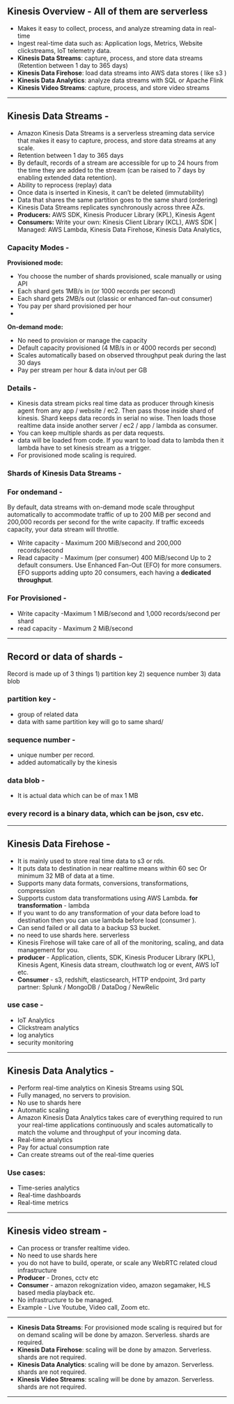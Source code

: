 ## Kinesis Overview - All of them are serverless
- Makes it easy to collect, process, and analyze streaming data in real-time 
- Ingest real-time data such as: Application logs, Metrics, Website clickstreams, 
IoT telemetry data.
- **Kinesis Data Streams**: capture, process, and store data streams (Retention between 1 day to 365 days)
- **Kinesis Data Firehose**: load data streams into AWS data stores ( like s3 )
- **Kinesis Data Analytics**: analyze data streams with SQL or Apache Flink
- **Kinesis Video Streams**: capture, process, and store video streams
---
## Kinesis Data Streams - 
- Amazon Kinesis Data Streams is a serverless streaming data service that makes it easy to capture, process, and store data streams at any scale.
- Retention between 1 day to 365 days
- By default, records of a stream are accessible for up to 24 hours from the time they are added to the stream (can be raised to 7 days by enabling extended data retention).
- Ability to reprocess (replay) data
- Once data is inserted in Kinesis, it can’t be deleted (immutability)
- Data that shares the same partition goes to the same shard (ordering)
- Kinesis Data Streams replicates synchronously across three AZs.
- **Producers:** AWS SDK, Kinesis Producer Library (KPL), Kinesis Agent
- **Consumers:** Write your own: Kinesis Client Library (KCL), AWS SDK | Managed: AWS Lambda, Kinesis Data Firehose, Kinesis Data Analytics,
### Capacity Modes -
**Provisioned mode:**
- You choose the number of shards provisioned, scale manually or using API
- Each shard gets 1MB/s in (or 1000 records per second)
- Each shard gets 2MB/s out (classic or enhanced fan-out consumer)
- You pay per shard provisioned per hour
- 
**On-demand mode:**
- No need to provision or manage the capacity
- Default capacity provisioned (4 MB/s in or 4000 records per second)
- Scales automatically based on observed throughput peak during the last 30 days
- Pay per stream per hour & data in/out per GB
### Details -
- Kinesis data stream picks real time data as producer through kinesis agent from any app / website / ec2. Then pass those inside shard of kinesis. Shard keeps data records in serial no wise. Then loads those realtime data inside another server / ec2 / app / lambda as consumer.
- You can keep multiple shards as per data requests.
- data will be loaded from code. If you want to load data to lambda then it lambda have to set kinesis stream as a trigger.
- For provisioned mode scaling is required.
### **Shards of Kinesis Data Streams** -

### For ondemand -
By default, data streams with on-demand mode scale throughput automatically to accommodate traffic of up to 200 MiB per second and 200,000 records per second for the write capacity. If traffic exceeds capacity, your data stream will throttle.
- Write capacity - Maximum
  200 MiB/second and 200,000 records/second
- Read capacity - Maximum (per consumer) 400 MiB/second Up to 2 default consumers. Use Enhanced Fan-Out (EFO) for more consumers. EFO supports adding upto 20     consumers, each having a **dedicated throughput**.

### For Provisioned -
- Write capacity -Maximum 1 MiB/second and 1,000 records/second per shard
- read capacity - Maximum 2 MiB/second

---
## Record or data of shards -
Record is made up of 3 things 1) partition key 2) sequence number 3) data blob
### partition key -
- group of related data
- data with same partition key will go to same shard/
### sequence number -
- unique number per record.
- added automatically by the kinesis
### data blob -
- It is actual data which can be of max 1 MB
### every record is a binary data, which can be json, csv etc.


---
## Kinesis Data Firehose -
- It is mainly used to store real time data to s3 or rds.
- It puts data to destination in near realtime means within 60 sec Or minimum 32 MB of data at a time.
- Supports many data formats, conversions, transformations, compression
- Supports custom data transformations using AWS Lambda. **for transformation** - lambda
-  If you want to do any transformation of your data before load to destination then you can use lambda before load (consumer ).
-  Can send failed or all data to a backup S3 bucket.
-  no need to use shards here. serverless
-  Kinesis Firehose will take care of all of the monitoring, scaling, and data management for you.
- **producer** - Application, clients, SDK, Kinesis Producer Library (KPL), Kinesis Agent, Kinesis data stream, clouthwatch log or event, AWS IoT etc.
- **Consumer** - s3, redshift, elasticsearch, HTTP endpoint, 3rd party partner: Splunk / MongoDB / DataDog / NewRelic
### use case -
- IoT Analytics
- Clickstream analytics
- log analytics
- security monitoring
---
## Kinesis Data Analytics -
- Perform real-time analytics on Kinesis Streams using SQL
- Fully managed, no servers to provision.
- No use to shards here
- Automatic scaling
- Amazon Kinesis Data Analytics takes care of everything required to run your real-time applications continuously and scales automatically to match the volume and throughput of your incoming data.
- Real-time analytics
- Pay for actual consumption rate
- Can create streams out of the real-time queries
### Use cases:
- Time-series analytics
- Real-time dashboards
- Real-time metrics

---

## Kinesis video stream -
- Can process or transfer realtime video.
- No need to use shards here
- you do not have to build, operate, or scale any WebRTC related cloud infrastructure 
- **Producer** - Drones, cctv etc
- **Consumer** - amazon rekognization video, amazon segamaker, HLS based media playback etc.
- No infrastructure to be managed.
- Example - Live Youtube, Video call, Zoom etc.
---

- **Kinesis Data Streams**: For provisioned mode scaling is required but for on demand scaling will be done by amazon. Serverless. shards are required.
- **Kinesis Data Firehose**: scaling will be done by amazon. Serverless. shards are  not required.
- **Kinesis Data Analytics**: scaling will be done by amazon. Serverless. shards are  not required.
- **Kinesis Video Streams**: scaling will be done by amazon. Serverless. shards are  not required.

---

